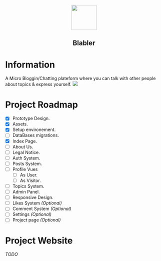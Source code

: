 <p align="center">
  <img src="https://i.imgur.com/iUpRAST.png" align="center" width=80px>
  <h2 align="center">Blabler</h2>
</p>


# Information
A Micro Bloggin/Chatting plateform where you can talk with other people about topics & express yourself.
<img src="https://i.imgur.com/3svqXtP.png">

# Project Roadmap
- [x] Prototype Design.
- [x] Assets.
- [x] Setup environement.
- [ ] DataBases migrations.
- [X] Index Page.
- [ ] About Us.
- [ ] Legal Notice.
- [ ] Auth System.
- [ ] Posts System.
- [ ] Profile Vues
  - [ ] As User.
  - [ ] As Visitor.
- [ ] Topics System.
- [ ] Admin Panel.
- [ ] Responsive Design.
- [ ] Likes System *(Optional)*
- [ ] Comment System *(Optional)*
- [ ] Settings *(Optional)*
- [ ] Project page *(Optional)*

# Project Website
*TODO*
